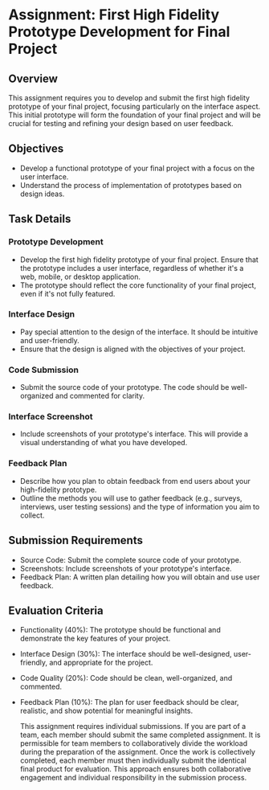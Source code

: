 # Assignment: First High Fidelity Prototype Development for Final Project

## Overview
This assignment requires you to develop and submit the first high fidelity prototype of your final project, 
focusing particularly on the interface aspect. This initial prototype will form the foundation of your final project and 
will be crucial for testing and refining your design based on user feedback.

## Objectives
- Develop a functional prototype of your final project with a focus on the user interface.
- Understand the process of implementation of prototypes based on design ideas. 

## Task Details

### Prototype Development
- Develop the first high fidelity prototype of your final project. Ensure that the prototype includes a user interface,
  regardless of whether it's a web, mobile, or desktop application.
- The prototype should reflect the core functionality of your final project, even if it's not fully featured.

### Interface Design
- Pay special attention to the design of the interface. It should be intuitive and user-friendly.
- Ensure that the design is aligned with the objectives of your project.

### Code Submission
- Submit the source code of your prototype. The code should be well-organized and commented for clarity.

### Interface Screenshot
- Include screenshots of your prototype's interface. This will provide a visual understanding of what you have developed.

### Feedback Plan
- Describe how you plan to obtain feedback from end users about your high-fidelity prototype.
- Outline the methods you will use to gather feedback (e.g., surveys, interviews, user testing sessions)
  and the type of information you aim to collect.

## Submission Requirements
- Source Code: Submit the complete source code of your prototype.
- Screenshots: Include screenshots of your prototype's interface.
- Feedback Plan: A written plan detailing how you will obtain and use user feedback.

## Evaluation Criteria
- Functionality (40%): The prototype should be functional and demonstrate the key features of your project.
- Interface Design (30%): The interface should be well-designed, user-friendly, and appropriate for the project.
- Code Quality (20%): Code should be clean, well-organized, and commented.
- Feedback Plan (10%): The plan for user feedback should be clear, realistic, and show potential for meaningful insights.

  This assignment requires individual submissions. If you are part of a team, each member should submit the
  same completed assignment. It is permissible for team members to collaboratively divide the workload
  during the preparation of the assignment. Once the work is collectively completed, each member must then
  individually submit the identical final product for evaluation. This approach ensures both collaborative
  engagement and individual responsibility in the submission process.
